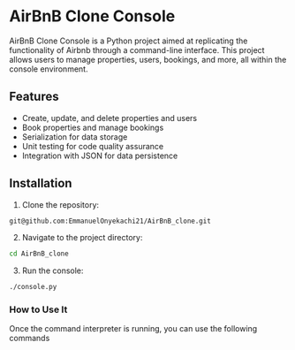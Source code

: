 # AirBnB Clone Console

AirBnB Clone Console is a Python project aimed at replicating the functionality of Airbnb through a command-line interface. This project allows users to manage properties, users, bookings, and more, all within the console environment.

## Features

- Create, update, and delete properties and users
- Book properties and manage bookings
- Serialization for data storage
- Unit testing for code quality assurance
- Integration with JSON for data persistence

## Installation

1. Clone the repository:

```bash
git@github.com:EmmanuelOnyekachi21/AirBnB_clone.git
```

2. Navigate to the project directory:

```bash
cd AirBnB_clone
```

3. Run the console:

```bash
./console.py
```

### How to Use It

Once the command interpreter is running, you can use the following commands
